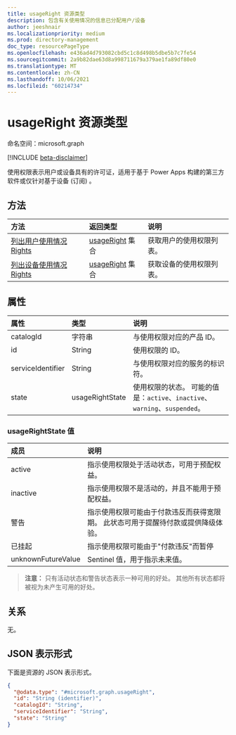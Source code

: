 ```yaml
---
title: usageRight 资源类型
description: 包含有关使用情况的信息已分配用户/设备
author: jeeshnair
ms.localizationpriority: medium
ms.prod: directory-management
doc_type: resourcePageType
ms.openlocfilehash: e436ad4d793082cbd5c1c8d498b5dbe5b7c7fe54
ms.sourcegitcommit: 2a9b82dae63d8a998711679a379ae1fa89df80e0
ms.translationtype: MT
ms.contentlocale: zh-CN
ms.lasthandoff: 10/06/2021
ms.locfileid: "60214734"
---
```

# <a name="usageright-resource-type"></a>usageRight 资源类型

命名空间：microsoft.graph

[!INCLUDE [beta-disclaimer](../../includes/beta-disclaimer.md)]

使用权限表示用户或设备具有的许可证，适用于基于 Power Apps 构建的第三方软件或仅针对基于设备 (订阅) 。

## <a name="methods"></a>方法

|方法|返回类型|说明|
|:---|:---|:---|
|[列出用户使用情况Rights](../api/user-list-usagerights.md)|[usageRight](../resources/usageright.md) 集合|获取用户的使用权限列表。|
|[列出设备使用情况Rights](../api/device-list-usagerights.md)|[usageRight](../resources/usageright.md) 集合|获取设备的使用权限列表。|

## <a name="properties"></a>属性

|属性|类型|说明|
|:---|:---|:---|
|catalogId|字符串|与使用权限对应的产品 ID。|
|id|String|使用权限的 ID。|
|serviceIdentifier|String|与使用权限对应的服务的标识符。|
|state|usageRightState|使用权限的状态。 可能的值是：`active`、`inactive`、`warning`、`suspended`。|

### <a name="usagerightstate-values"></a>usageRightState 值 

| 成员             |  说明               |
| :----------------- |  :------------------------ |
|active              | 指示使用权限处于活动状态，可用于预配权益。|
|inactive                | 指示使用权限不是活动的，并且不能用于预配权益。|
|警告                | 指示使用权限可能由于付款违反而获得宽限期。 此状态可用于提醒待付款或提供降级体验。|
|已挂起                | 指示使用权限可能由于"付款违反"而暂停|
|unknownFutureValue      | Sentinel 值，用于指示未来值。 |

>**注意：** 只有活动状态和警告状态表示一种可用的好处。 其他所有状态都将被视为未产生可用的好处。



## <a name="relationships"></a>关系

无。

## <a name="json-representation"></a>JSON 表示形式

下面是资源的 JSON 表示形式。
<!-- {
  "blockType": "resource",
  "keyProperty": "id",
  "@odata.type": "microsoft.graph.usageRight",
  "openType": false
}
-->
``` json
{
  "@odata.type": "#microsoft.graph.usageRight",
  "id": "String (identifier)",
  "catalogId": "String",
  "serviceIdentifier": "String",
  "state": "String"
}
```

